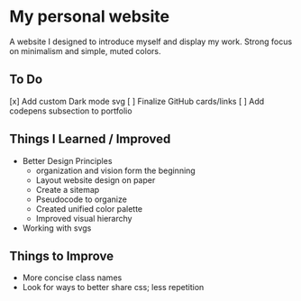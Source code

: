 # My personal website

A website I designed to introduce myself and display my work. Strong focus on minimalism and simple, muted colors.

## To Do

[x] Add custom Dark mode svg
[ ] Finalize GitHub cards/links
[ ] Add codepens subsection to portfolio

## Things I Learned / Improved

- Better Design Principles
  - organization and vision form the beginning
  - Layout website design on paper
  - Create a sitemap
  - Pseudocode to organize
  - Created unified color palette
  - Improved visual hierarchy
- Working with svgs

## Things to Improve

- More concise class names
- Look for ways to better share css; less repetition
